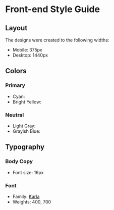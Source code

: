 # Front-end Style Guide

## Layout

The designs were created to the following widths:

- Mobile: 375px
- Desktop: 1440px

## Colors

### Primary

- Cyan:
- Bright Yellow:

### Neutral

- Light Gray:
- Grayish Blue:

## Typography

### Body Copy

- Font size: 16px

### Font

- Family: [Karla](https://fonts.google.com/specimen/Karla)
- Weights: 400, 700
